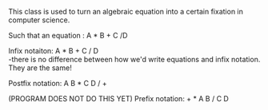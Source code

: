 This class is used to turn an algebraic equation into a certain fixation in computer science.

Such that an equation : A * B + C /D

Infix notaiton: A * B + C / D  
  -there is no difference between how we'd write equations and infix notation. They are the same!

Postfix notation: A B * C D / +	

(PROGRAM DOES NOT DO THIS YET) Prefix notation: + * A B / C D
